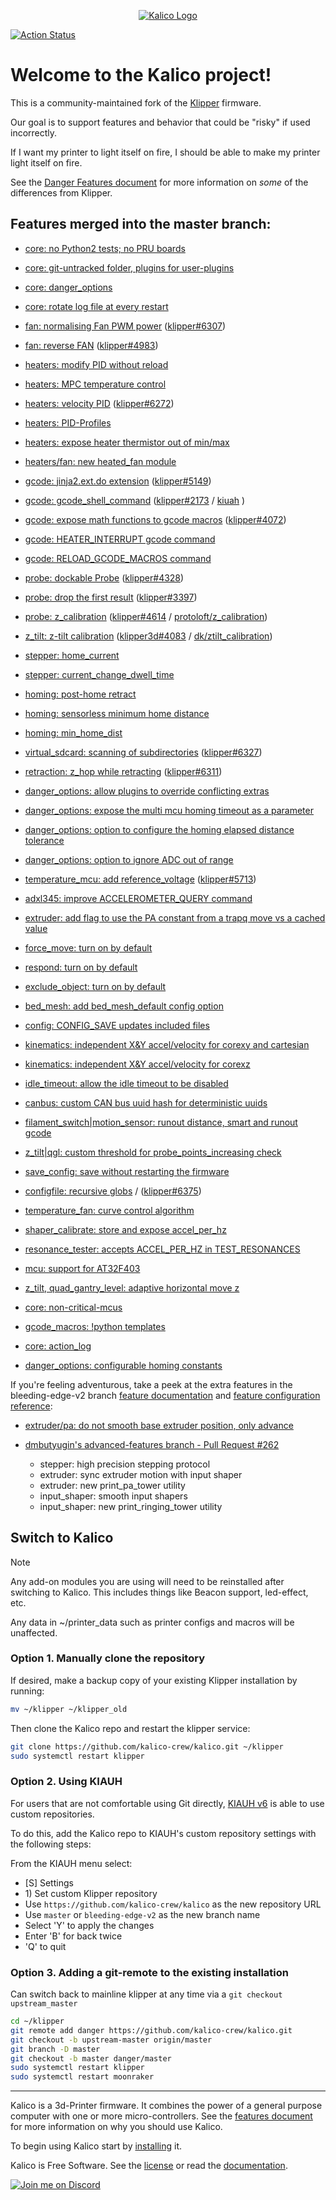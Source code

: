 <p align="center"><a href="https://docs.kalico.gg"><img align="center" src="docs/logo/kalico-big.png" alt="Kalico Logo"></a></p>

[![Action Status](https://github.com/kalico-crew/kalico/actions/workflows/ci-build_test.yaml/badge.svg?branch=master)](https://github.com/kalico-crew/kalico/actions/workflows/ci-build_test.yaml)

# Welcome to the Kalico project!

This is a community-maintained fork of the [Klipper](https://github.com/Klipper3d/klipper) firmware.

Our goal is to support features and behavior that could be "risky" if used incorrectly.

If I want my printer to light itself on fire, I should be able to make my printer light itself on fire.

See the [Danger Features document](https://docs.kalico.gg/Danger_Features.html) for more information on *some* of the differences from Klipper.

## Features merged into the master branch:

- [core: no Python2 tests; no PRU boards](https://github.com/kalico-crew/kalico/pull/39)

- [core: git-untracked folder, plugins for user-plugins](https://github.com/kalico-crew/kalico/pull/82)

- [core: danger_options](https://github.com/kalico-crew/kalico/pull/67)

- [core: rotate log file at every restart](https://github.com/kalico-crew/kalico/pull/181)

- [fan: normalising Fan PWM power](https://github.com/kalico-crew/kalico/pull/44) ([klipper#6307](https://github.com/Klipper3d/klipper/pull/6307))

- [fan: reverse FAN](https://github.com/kalico-crew/kalico/pull/51) ([klipper#4983](https://github.com/Klipper3d/klipper/pull/4983))

- [heaters: modify PID without reload](https://github.com/kalico-crew/kalico/pull/35)

- [heaters: MPC temperature control](https://github.com/kalico-crew/kalico/pull/333)

- [heaters: velocity PID](https://github.com/kalico-crew/kalico/pull/47) ([klipper#6272](https://github.com/Klipper3d/klipper/pull/6272))

- [heaters: PID-Profiles](https://github.com/kalico-crew/kalico/pull/162)

- [heaters: expose heater thermistor out of min/max](https://github.com/kalico-crew/kalico/pull/182)

- [heaters/fan: new heated_fan module](https://github.com/kalico-crew/kalico/pull/259)

- [gcode: jinja2.ext.do extension](https://github.com/kalico-crew/kalico/pull/26) ([klipper#5149](https://github.com/Klipper3d/klipper/pull/5149))

- [gcode: gcode_shell_command](https://github.com/kalico-crew/kalico/pull/71) ([klipper#2173](https://github.com/Klipper3d/klipper/pull/2173) / [kiuah](https://github.com/dw-0/kiauh/blob/master/resources/gcode_shell_command.py) )

- [gcode: expose math functions to gcode macros](https://github.com/kalico-crew/kalico/pull/173) ([klipper#4072](https://github.com/Klipper3d/klipper/pull/4072))

- [gcode: HEATER_INTERRUPT gcode command](https://github.com/kalico-crew/kalico/pull/94)

- [gcode: RELOAD_GCODE_MACROS command](https://github.com/kalico-crew/kalico/pull/305)

- [probe: dockable Probe](https://github.com/kalico-crew/kalico/pull/43) ([klipper#4328](https://github.com/Klipper3d/klipper/pull/4328))

- [probe: drop the first result](https://github.com/kalico-crew/kalico/pull/2) ([klipper#3397](https://github.com/Klipper3d/klipper/issues/3397))

- [probe: z_calibration](https://github.com/kalico-crew/kalico/pull/31) ([klipper#4614](https://github.com/Klipper3d/klipper/pull/4614) / [protoloft/z_calibration](https://github.com/protoloft/klipper_z_calibration))

- [z_tilt: z-tilt calibration](https://github.com/kalico-crew/kalico/pull/105) ([klipper3d#4083](https://github.com/Klipper3d/klipper/pull/4083) / [dk/ztilt_calibration](https://github.com/kalico-crew/kalico/pull/54))

- [stepper: home_current](https://github.com/kalico-crew/kalico/pull/65)

- [stepper: current_change_dwell_time](https://github.com/kalico-crew/kalico/pull/90)

- [homing: post-home retract](https://github.com/kalico-crew/kalico/pull/65)

- [homing: sensorless minimum home distance](https://github.com/kalico-crew/kalico/pull/65)

- [homing: min_home_dist](https://github.com/kalico-crew/kalico/pull/90)

- [virtual_sdcard: scanning of subdirectories](https://github.com/kalico-crew/kalico/pull/68) ([klipper#6327](https://github.com/Klipper3d/klipper/pull/6327))

- [retraction: z_hop while retracting](https://github.com/kalico-crew/kalico/pull/83) ([klipper#6311](https://github.com/Klipper3d/klipper/pull/6311))

- [danger_options: allow plugins to override conflicting extras](https://github.com/kalico-crew/kalico/pull/82)

- [danger_options: expose the multi mcu homing timeout as a parameter](https://github.com/kalico-crew/kalico/pull/93)

- [danger_options: option to configure the homing elapsed distance tolerance](https://github.com/kalico-crew/kalico/pull/110)

- [danger_options: option to ignore ADC out of range](https://github.com/kalico-crew/kalico/pull/129)

- [temperature_mcu: add reference_voltage](https://github.com/kalico-crew/kalico/pull/99) ([klipper#5713](https://github.com/Klipper3d/klipper/pull/5713))

- [adxl345: improve ACCELEROMETER_QUERY command](https://github.com/kalico-crew/kalico/pull/124)

- [extruder: add flag to use the PA constant from a trapq move vs a cached value](https://github.com/kalico-crew/kalico/pull/132)

- [force_move: turn on by default](https://github.com/kalico-crew/kalico/pull/135)

- [respond: turn on by default](https://github.com/kalico-crew/kalico/pull/296)

- [exclude_object: turn on by default](https://github.com/kalico-crew/kalico/pull/306)

- [bed_mesh: add bed_mesh_default config option](https://github.com/kalico-crew/kalico/pull/143)

- [config: CONFIG_SAVE updates included files](https://github.com/kalico-crew/kalico/pull/153)

- [kinematics: independent X&Y accel/velocity for corexy and cartesian](https://github.com/kalico-crew/kalico/pull/4)

- [kinematics: independent X&Y accel/velocity for corexz](https://github.com/kalico-crew/kalico/pull/267)

- [idle_timeout: allow the idle timeout to be disabled](https://github.com/kalico-crew/kalico/issues/165)

- [canbus: custom CAN bus uuid hash for deterministic uuids](https://github.com/kalico-crew/kalico/pull/156)

- [filament_switch|motion_sensor:  runout distance, smart and runout gcode](https://github.com/kalico-crew/kalico/pull/158)

- [z_tilt|qgl: custom threshold for probe_points_increasing check](https://github.com/kalico-crew/kalico/pull/189)

- [save_config: save without restarting the firmware](https://github.com/kalico-crew/kalico/pull/191)

- [configfile: recursive globs](https://github.com/kalico-crew/kalico/pull/200) / ([klipper#6375](https://github.com/Klipper3d/klipper/pull/6375))

- [temperature_fan: curve control algorithm](https://github.com/kalico-crew/kalico/pull/193)

- [shaper_calibrate: store and expose accel_per_hz](https://github.com/kalico-crew/kalico/pull/224)

- [resonance_tester: accepts ACCEL_PER_HZ in TEST_RESONANCES](https://github.com/kalico-crew/kalico/pull/312)

- [mcu: support for AT32F403](https://github.com/kalico-crew/kalico/pull/284)

- [z_tilt, quad_gantry_level: adaptive horizontal move z](https://github.com/kalico-crew/kalico/pull/336)

- [core: non-critical-mcus](https://github.com/kalico-crew/kalico/pull/339)

- [gcode_macros: !python templates](https://github.com/kalico-crew/kalico/pull/360)

- [core: action_log](https://github.com/kalico-crew/kalico/pull/367)

- [danger_options: configurable homing constants](https://github.com/kalico-crew/kalico/pull/378)

If you're feeling adventurous, take a peek at the extra features in the bleeding-edge-v2 branch [feature documentation](docs/Bleeding_Edge.md)
and [feature configuration reference](docs/Config_Reference_Bleeding_Edge.md):

- [extruder/pa: do not smooth base extruder position, only advance](https://github.com/kalico-crew/kalico/pull/266)

- [dmbutyugin's advanced-features branch - Pull Request #262](https://github.com/kalico-crew/kalico/pull/262)
  - stepper: high precision stepping protocol
  - extruder: sync extruder motion with input shaper
  - extruder: new print_pa_tower utility
  - input_shaper: smooth input shapers
  - input_shaper: new print_ringing_tower utility

## Switch to Kalico

> [!NOTE]
> Any add-on modules you are using will need to be reinstalled after switching to Kalico. This includes things like Beacon support, led-effect, etc.
>
> Any data in ~/printer_data such as printer configs and macros will be unaffected.

### Option 1. Manually clone the repository

If desired, make a backup copy of your existing Klipper installation by running:

```bash
mv ~/klipper ~/klipper_old
```

Then clone the Kalico repo and restart the klipper service:

```bash
git clone https://github.com/kalico-crew/kalico.git ~/klipper
sudo systemctl restart klipper
```

### Option 2. Using KIAUH

For users that are not comfortable using Git directly, [KIAUH v6](https://github.com/dw-0/kiauh) is able to use custom repositories.

To do this, add the Kalico repo to KIAUH's custom repository settings with the following steps:

From the KIAUH menu select:

- [S] Settings
- 1\) Set custom Klipper repository
- Use `https://github.com/kalico-crew/kalico` as the new repository URL
- Use `master` or `bleeding-edge-v2` as the new branch name
- Select 'Y' to apply the changes
- Enter 'B' for back twice
- 'Q' to quit

### Option 3. Adding a git-remote to the existing installation
Can switch back to mainline klipper at any time via a `git checkout upstream_master`

```bash
cd ~/klipper
git remote add danger https://github.com/kalico-crew/kalico.git
git checkout -b upstream-master origin/master
git branch -D master
git checkout -b master danger/master
sudo systemctl restart klipper
sudo systemctl restart moonraker
```

---

Kalico is a 3d-Printer firmware. It combines the power of a general
purpose computer with one or more micro-controllers. See the
[features document](https://docs.kalico.gg/Features.html) for more
information on why you should use Kalico.

To begin using Kalico start by
[installing](https://docs.kalico.gg/Installation.html) it.

Kalico is Free Software. See the [license](COPYING) or read the
[documentation](https://docs.kalico.gg/Overview.html).

[![Join me on Discord](https://discord.com/api/guilds/1297243471442214913/widget.png?style=banner2)](https://discord.kalico.gg)
